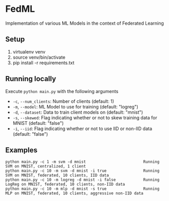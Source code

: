 # FedML
Implementation of various ML Models in the context of Federated Learning

## Setup
1. virtualenv venv
2. source venv/bin/activate
3. pip install -r requirements.txt


## Running locally
Execute ```python main.py``` with the following arguments

- `-c`, `--num_clients`: Number of clients (default: 1)
- `-m`, `--model`: ML Model to use for training (default: "logreg")
- `-d`, `--dataset`: Data to train client models on (default: "mnist")
- `-s`, `--skewed`: Flag indicating whether or not to skew training data for MNIST (default: "false")
- `-i`, `--iid`: Flag indicating whether or not to use IID or non-IID data (default: "false")


## Examples

```
python main.py -c 1 -m svm -d mnist                         Running SVM on MNIST, centralized, 1 client
python main.py -c 10 -m svm -d mnist -i true                Running SVM on MNIST, federated, 10 clients, IID data
python main.py -c 10 -m logreg -d mnist -i false            Running LogReg on MNIST, federated, 10 clients, non-IID data
python main.py -c 10 -m mlp -d mnist -s true                Running MLP on MNIST, federated, 10 clients, aggressive non-IID data
```

